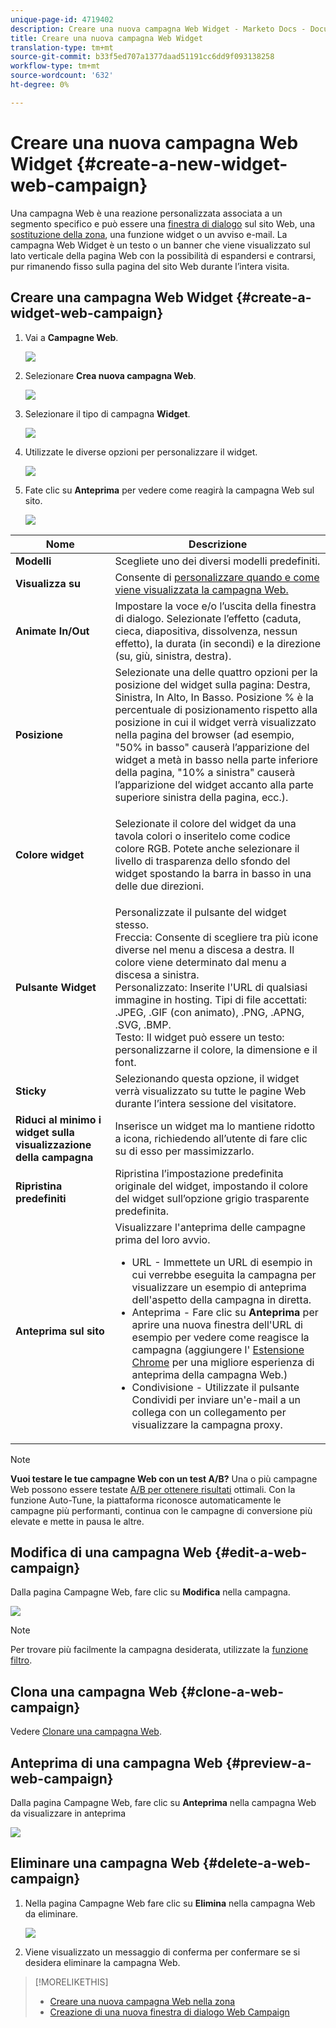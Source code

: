 ```yaml
---
unique-page-id: 4719402
description: Creare una nuova campagna Web Widget - Marketo Docs - Documentazione prodotto
title: Creare una nuova campagna Web Widget
translation-type: tm+mt
source-git-commit: b33f5ed707a1377daad51191cc6dd9f093138258
workflow-type: tm+mt
source-wordcount: '632'
ht-degree: 0%

---
```



# Creare una nuova campagna Web Widget {#create-a-new-widget-web-campaign}

Una campagna Web è una reazione personalizzata associata a un segmento specifico e può essere una [finestra di dialogo](/help/marketo/product-docs/web-personalization/working-with-web-campaigns/create-a-new-dialog-web-campaign.md) sul sito Web, una [sostituzione della zona](/help/marketo/product-docs/web-personalization/working-with-web-campaigns/create-a-new-in-zone-web-campaign.md), una funzione widget o un avviso e-mail. La campagna Web Widget è un testo o un banner che viene visualizzato sul lato verticale della pagina Web con la possibilità di espandersi e contrarsi, pur rimanendo fisso sulla pagina del sito Web durante l’intera visita.

## Creare una campagna Web Widget {#create-a-widget-web-campaign}

1. Vai a **Campagne Web**.

   ![](assets/image2016-8-18-15-3a57-3a46.png)

1. Selezionare **Crea nuova campagna Web**.

   ![](assets/create-new-web-campaign-hand-1.png)

1. Selezionare il tipo di campagna **Widget**.

   ![](assets/3.png)

1. Utilizzate le diverse opzioni per personalizzare il widget.

   ![](assets/4.png)

1. Fate clic su **Anteprima** per vedere come reagirà la campagna Web sul sito.

   ![](assets/preview.png)

<table> 
 <thead> 
  <tr> 
   <th colspan="1" rowspan="1">Nome</th> 
   <th colspan="1" rowspan="1">Descrizione</th> 
  </tr> 
 </thead> 
 <tbody> 
  <tr> 
   <td colspan="1"><strong>Modelli</strong></td> 
   <td colspan="1">Scegliete uno dei diversi modelli predefiniti.</td> 
  </tr> 
  <tr> 
   <td colspan="1"><strong>Visualizza su</strong></td> 
   <td colspan="1">Consente di <a href="/help/marketo/product-docs/web-personalization/working-with-web-campaigns/set-how-your-web-campaign-displays.md" rel="nofollow">personalizzare quando e come viene visualizzata la campagna Web.</a></td> 
  </tr> 
  <tr> 
   <td colspan="1"><strong>Animate In/Out</strong></td> 
   <td colspan="1">Impostare la voce e/o l’uscita della finestra di dialogo. Selezionate l’effetto (caduta, cieca, diapositiva, dissolvenza, nessun effetto), la durata (in secondi) e la direzione (su, giù, sinistra, destra).</td> 
  </tr> 
  <tr> 
   <td colspan="1"><strong>Posizione</strong></td> 
   <td colspan="1">Selezionate una delle quattro opzioni per la posizione del widget sulla pagina: Destra, Sinistra, In Alto, In Basso. Posizione % è la percentuale di posizionamento rispetto alla posizione in cui il widget verrà visualizzato nella pagina del browser (ad esempio, "50% in basso" causerà l’apparizione del widget a metà in basso nella parte inferiore della pagina, "10% a sinistra" causerà l’apparizione del widget accanto alla parte superiore sinistra della pagina, ecc.).<br></td> 
  </tr> 
  <tr> 
   <td colspan="1" rowspan="1"><strong>Colore widget</strong></td> 
   <td colspan="1" rowspan="1"><p>Selezionate il colore del widget da una tavola colori o inseritelo come codice colore RGB. Potete anche selezionare il livello di trasparenza dello sfondo del widget spostando la barra in basso in una delle due direzioni.</p></td> 
  </tr> 
  <tr> 
   <td colspan="1" rowspan="1"><p><strong>Pulsante Widget</strong><br></p></td> 
   <td colspan="1" rowspan="1">Personalizzate il pulsante del widget stesso.<br>Freccia: Consente di scegliere tra più icone diverse nel menu a discesa a destra. Il colore viene determinato dal menu a discesa a sinistra.<br>Personalizzato: Inserite l'URL di qualsiasi immagine in hosting. Tipi di file accettati: .JPEG, .GIF (con animato), .PNG, .APNG, .SVG, .BMP.<br>Testo: Il widget può essere un testo: personalizzarne il colore, la dimensione e il font.</td> 
  </tr> 
  <tr> 
   <td colspan="1"><strong>Sticky</strong></td> 
   <td colspan="1">Selezionando questa opzione, il widget verrà visualizzato su tutte le pagine Web durante l’intera sessione del visitatore.</td> 
  </tr> 
  <tr> 
   <td colspan="1"><strong>Riduci al minimo i widget sulla visualizzazione della campagna</strong></td> 
   <td colspan="1">Inserisce un widget ma lo mantiene ridotto a icona, richiedendo all’utente di fare clic su di esso per massimizzarlo.</td> 
  </tr> 
  <tr> 
   <td colspan="1"><strong>Ripristina predefiniti </strong></td> 
   <td colspan="1">Ripristina l’impostazione predefinita originale del widget, impostando il colore del widget sull’opzione grigio trasparente predefinita.</td> 
  </tr> 
  <tr> 
   <td colspan="1"><strong>Anteprima sul sito </strong></td> 
   <td colspan="1">Visualizzare l'anteprima delle campagne prima del loro avvio.<br> 
    <ul> 
     <li>URL - Immettete un URL di esempio in cui verrebbe eseguita la campagna per visualizzare un esempio di anteprima dell'aspetto della campagna in diretta.</li> 
     <li>Anteprima - Fare clic su <strong>Anteprima </strong>per aprire una nuova finestra dell'URL di esempio per vedere come reagisce la campagna (aggiungere l' <a href="https://chrome.google.com/extensions/detail/ldiddonjplchallbngbccbfdfeldohkj?hl=en" rel="nofollow">Estensione Chrome</a> per una migliore esperienza di anteprima della campagna Web.) </li> 
     <li>Condivisione - Utilizzate il pulsante Condividi per inviare un'e-mail a un collega con un collegamento per visualizzare la campagna proxy.</li> 
    </ul></td> 
  </tr> 
 </tbody> 
</table>

>[!NOTE]
>
>**Vuoi testare le tue campagne Web con un test A/B?** Una o più campagne Web possono essere testate  [A/B per ottenere risultati](/help/marketo/product-docs/web-personalization/working-with-web-campaigns/ab-test-your-web-campaign.md) ottimali. Con la funzione Auto-Tune, la piattaforma riconosce automaticamente le campagne più performanti, continua con le campagne di conversione più elevate e mette in pausa le altre.

## Modifica di una campagna Web {#edit-a-web-campaign}

Dalla pagina Campagne Web, fare clic su **Modifica** nella campagna.

![](assets/image2016-11-4-13-3a2-3a20.png)

>[!NOTE]
>
>Per trovare più facilmente la campagna desiderata, utilizzate la [funzione filtro](/help/marketo/product-docs/web-personalization/working-with-web-campaigns/filter-web-campaigns.md).

## Clona una campagna Web {#clone-a-web-campaign}

Vedere [Clonare una campagna Web](/help/marketo/product-docs/web-personalization/working-with-web-campaigns/clone-a-web-campaign.md).

## Anteprima di una campagna Web {#preview-a-web-campaign}

Dalla pagina Campagne Web, fare clic su **Anteprima** nella campagna Web da visualizzare in anteprima

![](assets/widget-campaign-preview-hand.png)

## Eliminare una campagna Web {#delete-a-web-campaign}

1. Nella pagina Campagne Web fare clic su **Elimina** nella campagna Web da eliminare.

   ![](assets/widget-campaign-delete-hand.png)

1. Viene visualizzato un messaggio di conferma per confermare se si desidera eliminare la campagna Web.

>[!MORELIKETHIS]
>
>* [Creare una nuova campagna Web nella zona](/help/marketo/product-docs/web-personalization/working-with-web-campaigns/create-a-new-in-zone-web-campaign.md)
>* [Creazione di una nuova finestra di dialogo Web Campaign](/help/marketo/product-docs/web-personalization/working-with-web-campaigns/create-a-new-dialog-web-campaign.md)

